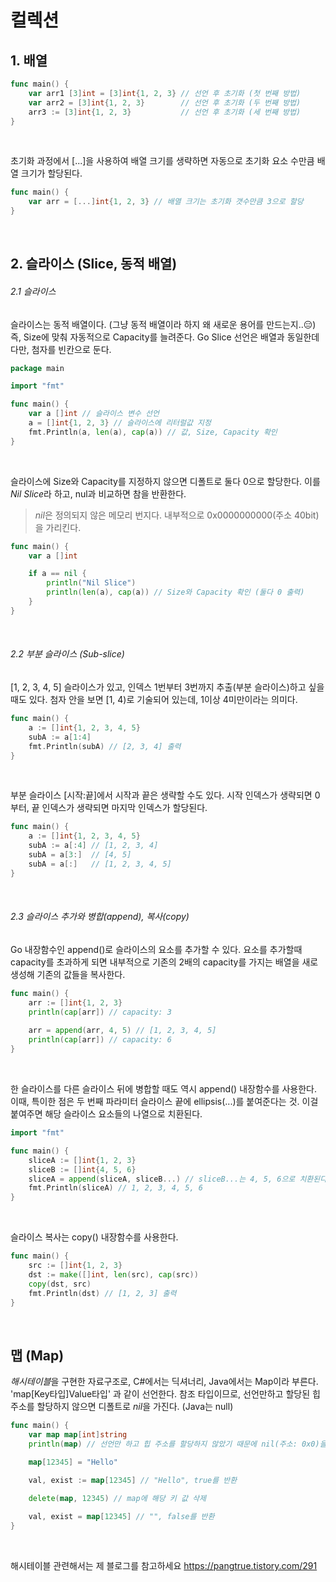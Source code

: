 # 컬렉션
## 1. 배열
```go
func main() {
    var arr1 [3]int = [3]int{1, 2, 3} // 선언 후 초기화 (첫 번째 방법)
    var arr2 = [3]int{1, 2, 3}        // 선언 후 초기화 (두 번째 방법)
    arr3 := [3]int{1, 2, 3}           // 선언 후 초기화 (세 번째 방법)
}
```

<br/>

초기화 과정에서 [...]을 사용하여 배열 크기를 생략하면 자동으로 초기화 요소 수만큼 배열 크기가 할당된다.
```go
func main() {
    var arr = [...]int{1, 2, 3} // 배열 크기는 초기화 갯수만큼 3으로 할당
}
```
<br/>

## 2. 슬라이스 (Slice, 동적 배열)
###### 2.1 슬라이스
슬라이스는 동적 배열이다. (그냥 동적 배열이라 하지 왜 새로운 용어를 만드는지..😑)
즉, Size에 맞춰 자동적으로 Capacity를 늘려준다.
Go Slice 선언은 배열과 동일한데 다만, 첨자를 빈칸으로 둔다.
```go
package main

import "fmt"

func main() {
    var a []int // 슬라이스 변수 선언
    a = []int{1, 2, 3} // 슬라이스에 리터럴값 지정
    fmt.Println(a, len(a), cap(a)) // 값, Size, Capacity 확인
}
```

<br/>

슬라이스에 Size와 Capacity를 지정하지 않으면 디폴트로 둘다 0으로 할당한다.
이를 *Nil Slice*라 하고, nul과 비교하면 참을 반환한다.
> *nil*은 정의되지 않은 메모리 번지다. 
>내부적으로 0x0000000000(주소 40bit)을 가리킨다.
```go
func main() {
    var a []int

    if a == nil {
        println("Nil Slice")
        println(len(a), cap(a)) // Size와 Capacity 확인 (둘다 0 출력)
    }
}
```

<br />

###### 2.2 부분 슬라이스 (Sub-slice)
[1, 2, 3, 4, 5] 슬라이스가 있고, 인덱스 1번부터 3번까지 추출(부분 슬라이스)하고 싶을 때도 있다.
첨자 안을 보면 [1, 4)로 기술되어 있는데, 1이상 4미만이라는 의미다.
```go
func main() {
    a := []int{1, 2, 3, 4, 5}
    subA := a[1:4]
    fmt.Println(subA) // [2, 3, 4] 출력
}
```

<br />

부분 슬라이스 [시작:끝]에서 시작과 끝은 생략할 수도 있다.
시작 인덱스가 생략되면 0부터, 끝 인덱스가 생략되면 마지막 인덱스가 할당된다.
```go
func main() {
    a := []int{1, 2, 3, 4, 5}
    subA := a[:4] // [1, 2, 3, 4]
    subA = a[3:]  // [4, 5]
    subA = a[:]   // [1, 2, 3, 4, 5]
}
```

<br />

###### 2.3 슬라이스 추가와 병합(append), 복사(copy)
Go 내장함수인 append()로 슬라이스의 요소를 추가할 수 있다. 요소를 추가할때 capacity를 초과하게 되면 내부적으로 기존의 2배의 capacity를 가지는 배열을 새로 생성해 기존의 값들을 복사한다.
```go
func main() {
    arr := []int{1, 2, 3}
    println(cap[arr]) // capacity: 3
    
    arr = append(arr, 4, 5) // [1, 2, 3, 4, 5]
    println(cap[arr]) // capacity: 6
}
```

<br />

한 슬라이스를 다른 슬라이스 뒤에 병합할 때도 역시 append() 내장함수를 사용한다. 이때, 특이한 점은 두 번째 파라미터 슬라이스 끝에 ellipsis(...)를 붙여준다는 것. 이걸 붙여주면 해당 슬라이스 요소들의 나열으로 치환된다.
```go
import "fmt"

func main() {
    sliceA := []int{1, 2, 3}
    sliceB := []int{4, 5, 6}
    sliceA = append(sliceA, sliceB...) // sliceB...는 4, 5, 6으로 치환된다.
    fmt.Println(sliceA) // 1, 2, 3, 4, 5, 6
}
```

<br />

슬라이스 복사는 copy() 내장함수를 사용한다.
```go
func main() {
    src := []int{1, 2, 3}
    dst := make([]int, len(src), cap(src))
    copy(dst, src)
    fmt.Println(dst) // [1, 2, 3] 출력
}
```

<br />

## 맵 (Map)
*해시테이블*을 구현한 자료구조로, C#에서는 딕셔너리, Java에서는 Map이라 부른다.
'map[Key타입]Value타입' 과 같이 선언한다. 참조 타입이므로, 선언만하고 할당된 힙 주소를 할당하지 않으면 디폴트로 *nil*을 가진다. (Java는 null)
```go
func main() {
    var map map[int]string
    println(map) // 선언만 하고 힙 주소를 할당하지 않았기 때문에 nil(주소: 0x0)을 가진다.

    map[12345] = "Hello"

    val, exist := map[12345] // "Hello", true를 반환
    
    delete(map, 12345) // map에 해당 키 값 삭제

    val, exist = map[12345] // "", false를 반환
}
```

<br />

해시테이블 관련해서는 제 블로그를 참고하세요 <https://pangtrue.tistory.com/291>
